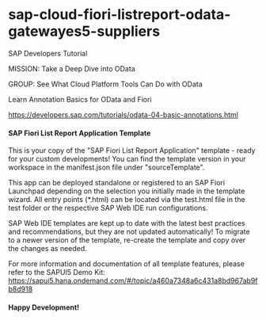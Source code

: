 # sap-cloud-fiori-listreport-odata-gatewayes5-suppliers

SAP Developers Tutorial 

MISSION: Take a Deep Dive into OData

GROUP: See What Cloud Platform Tools Can Do with OData

Learn Annotation Basics for OData and Fiori

https://developers.sap.com/tutorials/odata-04-basic-annotations.html



#### SAP Fiori List Report Application Template ####

This is your copy of the "SAP Fiori List Report Application" template - ready for your custom developments!
You can find the template version in your workspace in the manifest.json file under "sourceTemplate".


This app can be deployed standalone or registered to an SAP Fiori Launchpad depending on the selection you initially
made in the template wizard. All entry points (*.html) can be located via the test.html file in the test folder or the
respective SAP Web IDE run configurations.

SAP Web IDE templates are kept up to date with the latest best practices and recommendations, but they are not updated
automatically! To migrate to a newer version of the template, re-create the template and copy over the changes as needed.

For more information and documentation of all template features, please refer to the SAPUI5 Demo Kit:
https://sapui5.hana.ondemand.com/#/topic/a460a7348a6c431a8bd967ab9fb8d918

#### Happy Development! ####
